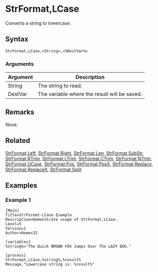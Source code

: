 # StrFormat,LCase

Converts a string to lowercase.

## Syntax

```pebakery
StrFormat,LCase,<String>,<%DestVar%>
```

### Arguments

| Argument | Description |
| --- | --- |
| String | The string to read. |
| DestVar | The variable where the result will be saved. |

## Remarks

None.

## Related

[StrFormat,Left](./Left.md), [StrFormat,Right](./Right.md), [StrFormat,Len](./Len.md), [StrFormat,SubStr](./SubStr.md), [StrFormat,RTrim](./RTrim.md), [StrFormat,LTrim](./LTrim.md), [StrFormat,CTrim](./CTrim.md), [StrFormat,NTrim](./NTrim.md), [StrFormat,UCase](./UCase.md), [StrFormat,Pos](./Pos.md), [StrFormat,PosX](./PosX.md), [StrFormat,Replace](./Replace.md), [StrFormat,ReplaceX](./ReplaceX.md), [StrFormat,Split](./Split)

## Examples

### Example 1

```pebakery
[Main]
Title=StrFormat-LCase Example
Description=Demonstrate usage of StrFormat,LCase.
Level=5
Version=1
Author=Homes32

[variables]
%string%="The Quick BROWN FOX Jumps Over The LAZY DOG."

[process]
StrFormat,LCase,%string%,%result%
Message,"Lowercase string is: %result%"
```